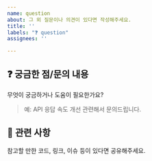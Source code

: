 ```yaml
---
name: question
about: 그 외 질문이나 의견이 있다면 작성해주세요.
title: ''
labels: "❓ question"
assignees: ''

---
```


## ❓ 궁금한 점/문의 내용
무엇이 궁금하거나 도움이 필요한가요?

> 예: API 응답 속도 개선 관련해서 문의드립니다.

## 📎 관련 사항
참고할 만한 코드, 링크, 이슈 등이 있다면 공유해주세요.
